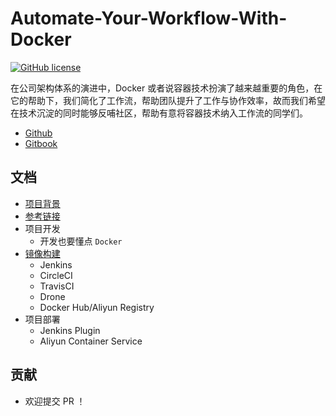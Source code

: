 # Automate-Your-Workflow-With-Docker 

[![GitHub license](https://img.shields.io/badge/license-MIT-blue.svg)](https://github.com/thonatos/Automate-Your-Workflow-With-Docker/blob/master/LICENSE)

在公司架构体系的演进中，Docker 或者说容器技术扮演了越来越重要的角色，在它的帮助下，我们简化了工作流，帮助团队提升了工作与协作效率，故而我们希望在技术沉淀的同时能够反哺社区，帮助有意将容器技术纳入工作流的同学们。

* [Github](https://github.com/thonatos/Automate-Your-Workflow-With-Docker)
* [Gitbook](https://docker-workflow.implements.io/)

## 文档

* [项目背景](Background.md)
* [参考链接](Reference.md)
* 项目开发
  * 开发也要懂点 `Docker`
* [镜像构建](Build.md)
  * Jenkins
  * CircleCI
  * TravisCI
  * Drone
  * Docker Hub/Aliyun Registry
* 项目部署
  * Jenkins Plugin
  * Aliyun Container Service

## 贡献

* 欢迎提交 PR ！



